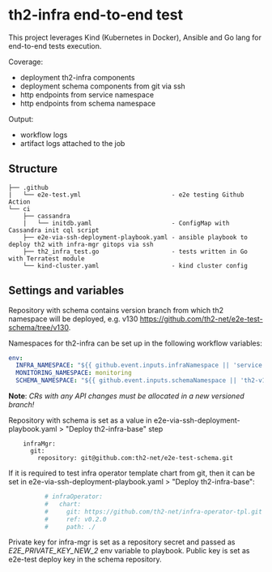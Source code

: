 # th2-infra end-to-end test
This project leverages Kind (Kubernetes in Docker), Ansible and Go lang for end-to-end tests execution.

Coverage:
* deployment th2-infra components
* deployment schema components from git via ssh
* http endpoints from service namespace
* http endpoints from schema namespace

Output:
* workflow logs
* artifact logs attached to the job

## Structure
```
├── .github
|   └── e2e-test.yml                         - e2e testing Github Action
└── ci
    ├── cassandra
    |   └── initdb.yaml                      - ConfigMap with Cassandra init cql script
    ├── e2e-via-ssh-deployment-playbook.yaml - ansible playbook to deploy th2 with infra-mgr gitops via ssh
    ├── th2_infra_test.go                    - tests written in Go with Terratest module
    └── kind-cluster.yaml                    - kind cluster config
```

## Settings and variables
Repository with schema contains version branch from which th2 namespace will be deployed, e.g. v130 https://github.com/th2-net/e2e-test-schema/tree/v130.

Namespaces for th2-infra can be set up in the following workflow variables:
```yaml
env:
  INFRA_NAMESPACE: "${{ github.event.inputs.infraNamespace || 'service' }}"
  MONITORING_NAMESPACE: monitoring
  SCHEMA_NAMESPACE: "${{ github.event.inputs.schemaNamespace || 'th2-v150' }}"
```
**Note**: _CRs with any API changes must be allocated in a new versioned branch!_

Repository with schema is set as a value in e2e-via-ssh-deployment-playbook.yaml > "Deploy th2-infra-base" step
```
    infraMgr:
      git:
        repository: git@github.com:th2-net/e2e-test-schema.git
```

If it is required to test infra operator template chart from git, then it can be set in e2e-via-ssh-deployment-playbook.yaml > "Deploy th2-infra-base":
```yaml
          # infraOperator:
          #   chart:
          #     git: https://github.com/th2-net/infra-operator-tpl.git
          #     ref: v0.2.0
          #     path: ./
```

Private key for infra-mgr is set as a repository secret and passed as _E2E_PRIVATE_KEY_NEW_2_ env variable to playbook. Public key is set as e2e-test deploy key in the schema repository.
